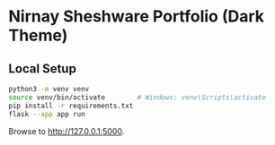 # Nirnay Sheshware Portfolio (Dark Theme)

## Local Setup
```bash
python3 -m venv venv
source venv/bin/activate        # Windows: venv\Scripts\activate
pip install -r requirements.txt
flask --app app run
```

Browse to <http://127.0.0.1:5000>.
